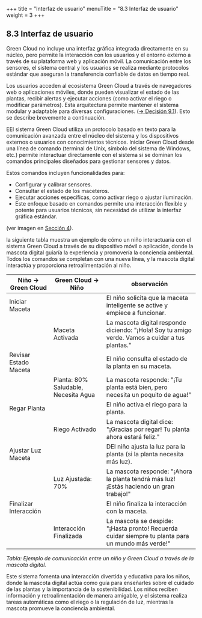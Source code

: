 +++
title = "Interfaz de usuario"
menuTitle = "8.3 Interfaz de usuario"
weight = 3
+++

## 8.3	Interfaz de usuario

Green Cloud no incluye una interfaz gráfica integrada directamente en su núcleo, pero permite la interacción con los usuarios y el entorno externo a través de su plataforma web y aplicación móvil.
La comunicación entre los sensores, el sistema central y los usuarios se realiza mediante protocolos estándar que aseguran la transferencia confiable de datos en tiempo real.

Los usuarios acceden al ecosistema Green Cloud a través de navegadores web o aplicaciones móviles, donde pueden visualizar el estado de las plantas, recibir alertas y ejecutar acciones (como activar el riego o modificar parámetros). Esta arquitectura permite mantener el sistema modular y adaptable para diversas configuraciones. ([→ Decisión 9.1](/09_entscheidungen/01_anbindung/)). Esto se describe brevemente a continuación.

EEl sistema Green Cloud utiliza un protocolo basado en texto para la comunicación avanzada entre el núcleo del sistema y los dispositivos externos o usuarios con conocimientos técnicos.
Iniciar Green Cloud desde una línea de comando (terminal de Unix, símbolo del sistema de Windows, etc.) permite interactuar directamente con el sistema si se dominan los comandos principales diseñados para gestionar sensores y datos.

Estos comandos incluyen funcionalidades para:

* Configurar y calibrar sensores.
* Consultar el estado de los maceteros.
* Ejecutar acciones específicas, como activar riego o ajustar iluminación.
* Este enfoque basado en comandos permite una interacción flexible y potente para usuarios técnicos, sin necesidad de utilizar la interfaz gráfica estándar.

 (ver imagen en [Sección 4](/04_loesungsstrategie/)).

la siguiente tabla muestra un ejemplo de cómo un niño interactuaría con el sistema Green Cloud a través de su dispositivo móvil o aplicación, donde la mascota digital guiaría la experiencia y promovería la conciencia ambiental. Todos los comandos se completan con una nueva línea, y la mascota digital interactúa y proporciona retroalimentación al niño.

|Niño -> Green Cloud | Green Cloud -> Niño | observación|
|--------------------|--------------------|-----------|
| Iniciar Maceta	         |            | El niño solicita que la maceta inteligente se active y empiece a funcionar. |
|              | Maceta Activada       | La mascota digital responde diciendo: "¡Hola! Soy tu amigo verde. Vamos a cuidar a tus plantas." |
| Revisar Estado Maceta     |            |	El niño consulta el estado de la planta en su maceta. |
|        | Planta: 80% Saludable, Necesita Agua | La mascota responde: "¡Tu planta está bien, pero necesita un poquito de agua!" |
| Regar Planta           |            | El niño activa el riego para la planta. |
|         | Riego Activado    | La mascota digital dice: "¡Gracias por regar! Tu planta ahora estará feliz." |
| Ajustar Luz Maceta           |        | DEl niño ajusta la luz para la planta (si la planta necesita más luz). |
|          |     Luz Ajustada: 70%   | La mascota responde: "¡Ahora la planta tendrá más luz! ¡Estás haciendo un gran trabajo!" |
| Finalizar Interacción          |        | El niño finaliza la interacción con la maceta. |
|        |      Interacción Finalizada	  | La mascota se despide: "¡Hasta pronto! Recuerda cuidar siempre tu planta para un mundo más verde!" |


*Tabla: Ejemplo de comunicación entre un niño y Green Cloud a través de la mascota digital.*

Este sistema fomenta una interacción divertida y educativa para los niños, donde la mascota digital actúa como guía para enseñarles sobre el cuidado de las plantas y la importancia de la sostenibilidad. Los niños reciben información y retroalimentación de manera amigable, y el sistema realiza tareas automáticas como el riego o la regulación de luz, mientras la mascota promueve la conciencia ambiental.